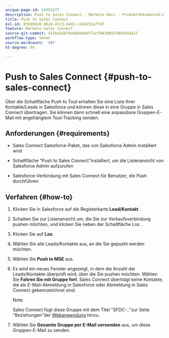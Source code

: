 ```yaml
---
unique-page-id: 14352477
description: Push to Sales Connect - Marketo Docs - Produktdokumentation
title: Push to Sales Connect
exl-id: 8fb99d28-d6c6-47c3-b4d2-c416251aff47
feature: Marketo Sales Connect
source-git-commit: 431bd258f9a68bbb9df7acf043085578d3d91b1f
workflow-type: tm+mt
source-wordcount: '197'
ht-degree: 0%

---
```


# Push to Sales Connect {#push-to-sales-connect}

Über die Schaltfläche Push to Tout erhalten Sie eine Liste Ihrer Kontakte/Leads in Salesforce und können diese in eine Gruppe in Sales Connect übertragen. Sie können dann schnell eine anpassbare Gruppen-E-Mail mit angehängtem Tout-Tracking senden.

## Anforderungen {#requirements}

* Sales Connect Salesforce-Paket, das von Salesforce Admin installiert wird

* Schaltfläche &quot;Push to Sales Connect&quot;installiert, um die Listenansicht von Salesforce Admin aufzurufen

* Salesforce-Verbindung mit Sales Connect für Benutzer, die Push durchführen

## Verfahren {#how-to}

1. Klicken Sie in Salesforce auf die Registerkarte **Lead/Kontakt** .
1. Schalten Sie zur Listenansicht um, die Sie zur Verkaufsverbindung pushen möchten, und klicken Sie neben der Schaltfläche Los .
1. Klicken Sie auf **Los**.
1. Wählen Sie alle Leads/Kontakte aus, an die Sie gepusht werden möchten.
1. Wählen Sie **Push to MSE** aus.
1. Es wird ein neues Fenster angezeigt, in dem die Anzahl der Leads/Kontakte überprüft wird, über die Sie pushen möchten. Wählen Sie **Fahren Sie mit Gruppe fort**. Sales Connect überträgt keine Kontakte, die als E-Mail-Abmeldung in Salesforce oder Abmeldung in Sales Connect gekennzeichnet sind.

   >[!NOTE]
   >
   >Sales Connect fügt diese Gruppe mit dem Titel &quot;SFDC-..&quot;zur Seite &quot;Beziehungen&quot;der [Webanwendung](https://toutapp.com/login) hinzu.

1. Wählen Sie **Gesamte Gruppe per E-Mail versenden** aus, um diese Gruppen-E-Mail zu senden.
